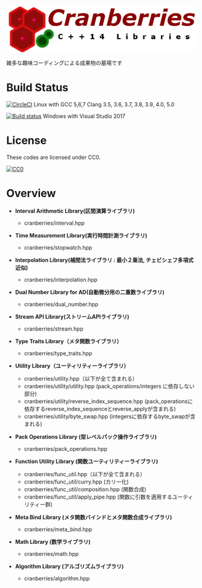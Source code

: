 ![logo](https://github.com/LoliGothick/Cranberries/blob/master/icon/logo_with_txt.png)

雑多な趣味コーディングによる成果物の墓場です

# Build Status

[![CircleCI](https://circleci.com/gh/LoliGothick/Cranberries/tree/master.svg?style=svg)](https://circleci.com/gh/LoliGothick/Cranberries/tree/master)
Linux with GCC 5,6,7 Clang 3.5, 3.6, 3.7, 3.8, 3.9, 4.0, 5.0

[![Build status](https://ci.appveyor.com/api/projects/status/bk0tjc41t7db0ome/branch/master?svg=true)](https://ci.appveyor.com/project/LoliGothick/cranberries/branch/master) 
Windows with Visual Studio 2017 

# License

These codes are licensed under CC0.

[![CC0](http://i.creativecommons.org/p/zero/1.0/88x31.png "CC0")](http://creativecommons.org/publicdomain/zero/1.0/deed.ja)

# Overview

- **Interval Arithmetic Library(区間演算ライブラリ)**
  - cranberries/interval.hpp

- **Time Measurement Library(実行時間計測ライブラリ)**
  - cranberries/stopwatch.hpp

- **Interpolation Library(補間法ライブラリ : 最小２乗法, チェビシェフ多項式近似)**
  - cranberries/interpolation.hpp

- **Dual Number Library for AD(自動微分用の二重数ライブラリ)**
  - cranberries/dual_number.hpp

- **Stream API Library(ストリームAPIライブラリ)**
  - cranberries/stream.hpp

- **Type Traits Library（メタ関数ライブラリ）**
  - cranberries/type_traits.hpp

- **Utility Library（ユーティリティーライブラリ）**
  - cranberries/utility.hpp（以下が全て含まれる）
  - cranberries/utility/utility.hpp (pack_operations/integers に依存しない部分)
  - cranberries/utility/reverse_index_sequence.hpp (pack_operationsに依存するreverse_index_sequenceとreverse_applyが含まれる)
  - cranberries/utility/byte_swap.hpp (integersに依存するbyte_swapが含まれる)
        

- **Pack Operations Library (型レベルパック操作ライブラリ)**
  - cranberries/pack_operations.hpp

- **Function Utility Library (関数ユーティリティーライブラリ)**
  - cranberries/func_util.hpp（以下が全て含まれる）
  - cranberries/func_util/curry.hpp (カリー化)
  - cranberries/func_util/composition.hpp (関数合成)
  - cranberries/func_util/apply_pipe.hpp (関数に引数を適用するユーティリティー群)

- **Meta Bind Library (メタ関数バインドとメタ関数合成ライブラリ)**
  - cranberries/meta_bind.hpp

- **Math Library (数学ライブラリ)**
  - cranberries/math.hpp

- **Algorithm Library (アルゴリズムライブラリ)**
  - cranberries/algorithm.hpp
